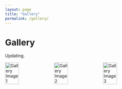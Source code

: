 ```yaml
---
layout: page
title: "Gallery"
permalink: /gallery/
---
```


# Gallery

<p>Updating.</p>

<div style="display: flex; flex-wrap: wrap; gap: 10px;">
  <img src="/images/gallery1.jpg" style="width: 30%;" alt="Gallery Image 1">
  <img src="/images/gallery2.jpg" style="width: 30%;" alt="Gallery Image 2">
  <img src="/images/gallery3.jpg" style="width: 30%;" alt="Gallery Image 3">
</div>

